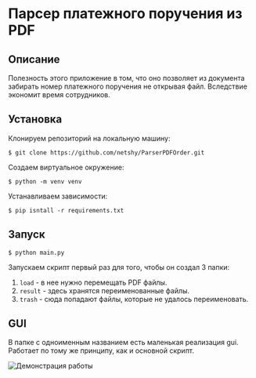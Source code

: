 # Парсер платежного поручения из PDF

## Описание
Полезность этого приложение в том, что оно позволяет из документа забирать номер платежного поручения не открывая файл. Вследствие экономит время сотрудников.

## Установка
Клонируем репозиторий на локальную машину:
```
$ git clone https://github.com/netshy/ParserPDFOrder.git
```
Создаем виртуальное окружение:
```
$ python -m venv venv
```
Устанавливаем зависимости:
```
$ pip isntall -r requirements.txt
```

## Запуск
```
$ python main.py
```

Запускаем скрипт первый раз для того, чтобы он создал 3 папки:
1. `load` - в нее нужно перемещать PDF файлы.
2. `result` - здесь хранятся переименованные файлы.
3. `trash` - сюда попадают файлы, которые не удалось переименовать.

## GUI

В папке с одноименным названием есть маленькая реализация gui. Работает по тому же принципу, как и основной скрипт.

![Демонстрация работы](GUI/demo-min.gif)
